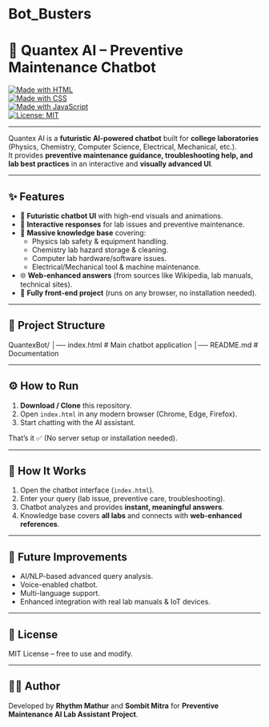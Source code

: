# Bot_Busters
# 🤖 Quantex AI – Preventive Maintenance Chatbot  

[![Made with HTML](https://img.shields.io/badge/Made%20with-HTML-orange?style=for-the-badge&logo=html5)](https://developer.mozilla.org/en-US/docs/Web/HTML)  
[![Made with CSS](https://img.shields.io/badge/Made%20with-CSS-blue?style=for-the-badge&logo=css3)](https://developer.mozilla.org/en-US/docs/Web/CSS)  
[![Made with JavaScript](https://img.shields.io/badge/Made%20with-JavaScript-yellow?style=for-the-badge&logo=javascript)](https://developer.mozilla.org/en-US/docs/Web/JavaScript)  
[![License: MIT](https://img.shields.io/badge/License-MIT-green?style=for-the-badge)](https://opensource.org/licenses/MIT)  

---

Quantex AI is a **futuristic AI-powered chatbot** built for **college laboratories** (Physics, Chemistry, Computer Science, Electrical, Mechanical, etc.).  
It provides **preventive maintenance guidance, troubleshooting help, and lab best practices** in an interactive and **visually advanced UI**.  

---

## ✨ Features  
- 🚀 **Futuristic chatbot UI** with high-end visuals and animations.  
- 💬 **Interactive responses** for lab issues and preventive maintenance.  
- 🧠 **Massive knowledge base** covering:
  - Physics lab safety & equipment handling.  
  - Chemistry lab hazard storage & cleaning.  
  - Computer lab hardware/software issues.  
  - Electrical/Mechanical tool & machine maintenance.  
- 🌐 **Web-enhanced answers** (from sources like Wikipedia, lab manuals, technical sites).  
- 🎨 **Fully front-end project** (runs on any browser, no installation needed).  

---

## 📂 Project Structure  
QuantexBot/
│── index.html # Main chatbot application
│── README.md # Documentation

---

## ⚙️ How to Run  
1. **Download / Clone** this repository.  
2. Open `index.html` in any modern browser (Chrome, Edge, Firefox).  
3. Start chatting with the AI assistant.  

That’s it ✅ (No server setup or installation needed).  

---

## 🧪 How It Works  
1. Open the chatbot interface (`index.html`).  
2. Enter your query (lab issue, preventive care, troubleshooting).  
3. Chatbot analyzes and provides **instant, meaningful answers**.  
4. Knowledge base covers **all labs** and connects with **web-enhanced references**.  

---

## 🚀 Future Improvements  
- AI/NLP-based advanced query analysis.  
- Voice-enabled chatbot.  
- Multi-language support.  
- Enhanced integration with real lab manuals & IoT devices.  

---

## 📜 License  
MIT License – free to use and modify.  

---

## 👨‍💻 Author  
Developed by **Rhythm Mathur** and **Sombit Mitra** for **Preventive Maintenance AI Lab Assistant Project**.  
